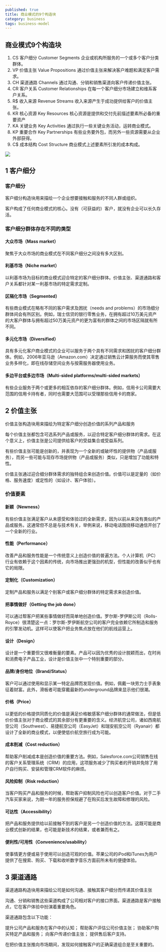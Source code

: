 ```yaml
---
published: true
title: 商业模式的9个构造块
category: business
tags: business-model
---
```

## 商业模式9个构造块


1. CS 客户细分 Customer Segments 企业或机构所服务的一个或多个客户分类群体。
2. VP 价值主张 Value Propositions 通过价值主张来解决客户难题和满足客户需求。
3. CH 渠道通路 Channels 通过沟通、分销和销售渠道向客户传递价值主张。
4. CR 客户关系 Customer Relationships 在每一个客户细分市场建立和维系客户关系。
5. R$ 收入来源 Revenue Streams 收入来源产生于成功提供给客户的价值主张。
6. KR 核心资源 Key Resources 核心资源是提供和交付先前描述要素所必备的重要资产
7. KA 关键业务 Key Activities 通过执行一些关键业务活动，运转商业模式。
8. KP 重要合作 Key Partnerships 有些业务要外包，而另外一些资源需要从企业外部获得。
9. C$ 成本结构 Cost Structure 商业模式上述要素所引发的成本构成。

![](https://goooooouwa.oss-cn-beijing.aliyuncs.com/img/20210525064447.jpg)

## 1 客户细分

### 客户细分

客户细分构造块用来描绘一个企业想要接触和服务的不同人群或组织。

客户构成了任何商业模式的核心。没有（可获益的）客户，就没有企业可以长久存活。

### 客户细分群体存在不同的类型

#### 大众市场（Mass market）

聚焦于大众市场的商业模式在不同客户细分之间没有多大区别。

#### 利基市场（Niche market）

以利基市场为目标的商业模式迎合特定的客户细分群体。价值主张、渠道通路和客户关系都针对某一利基市场的特定需求定制。

#### 区隔化市场（Segmented）

有些商业模式在略有不同的客户需求及困扰（needs and problems）的市场细分群体间会有所区别。例如，瑞士信贷的银行零售业务，在拥有超过10万美元资产的大客户群体与拥有超过50万美元资产的更为富有的群体之间的市场区隔就有所不同。

#### 多元化市场（Diversified）

具有多元化客户商业模式的企业可以服务于两个具有不同需求和困扰的客户细分群体。例如，2006年亚马逊（Amazon.com）决定通过销售云计算服务而使其零售业务多样化，即在线存储空间业务与按需服务器使用业务。

#### 多边平台或多边市场（Multi-sided platforms/multi-sided markets）

有些企业服务于两个或更多的相互依存的客户细分群体。例如，信用卡公司需要大范围的信用卡持有者，同时也需要大范围可以受理那些信用卡的商家。

## 2 价值主张

价值主张构造块用来描绘为特定客户细分创造价值的系列产品和服务

每个价值主张都包含可选系列产品或服务，以迎合特定客户细分群体的需求。在这个意义上，价值主张是公司提供给客户的受益集合或受益系列。

有些价值主张可能是创新的，并表现为一个全新的或破坏性的提供物（产品或服务），而另一些可能与现存市场提供物（产品或服务）类似，只是增加了功能和特性。

价值主张通过迎合细分群体需求的独特组合来创造价值。价值可以是定量的（如价格、服务速度）或定性的（如设计、客户体验）。

### 价值要素

#### 新颖（Newness）

有些价值主张满足客户从未感受和体验过的全新需求，因为以前从来没有类似的产品或服务。这通常但不总是与技术有关，举例来说，移动电话围绕移动通信开创了一个全新的行业。



#### 性能（Performance）

改善产品和服务性能是一个传统意义上创造价值的普遍方法。个人计算机（PC）行业有依赖于这个因素的传统，向市场推出更强劲的机型，但性能的改善似乎也有它的局限。



#### 定制化（Customization）

定制产品和服务以满足个别客户或客户细分群体的特定需求来创造价值。



#### 把事情做好（Getting the job done）

可以通过帮客户把某些事情做好而简单地创造价值。罗尔斯-罗伊斯公司（Rolls-Royce）很清楚这一点：罗尔斯-罗伊斯航空公司的客户完全依赖它所制造和服务的引擎发动机。这样可以使客户把业务焦点放在他们的航线运营上。



#### 设计（Design）

设计是一个重要但又很难衡量的要素。产品可以因为优秀的设计脱颖而出，在时尚和消费电子产品工业，设计是价值主张中一个特别重要的部分。



#### 品牌/身份地位（Brand/Status）

客户可以通过使用和显示某一特定品牌而发现价值。例如，佩戴一块劳力士手表象征着财富。此外，滑板者可能穿戴最新的underground品牌来显示他们很潮。



#### 价格（Price）

以更低的价格提供同质化的价值是满足价格敏感客户细分群体的通常做法，但是低价价值主张对于商业模式的其余部分有更重要的含义。经济航空公司，诸如西南航空公司（Southwest）、易捷航空公司（EasyJet）和瑞安航空公司（Ryanair）都设计了全新的商业模式，以便使低价航空旅行成为可能。



#### 成本削减（Cost reduction）

帮助客户削减成本是创造价值的重要方法。例如，Salesforce.com公司销售在线的客户关系管理系统（CRM）的应用，这项服务减少了购买者的开销并免除了用户自行购买、安装和管理CRM软件的麻烦。



#### 风险抑制（Risk reduction）

当客户购买产品和服务的时候，帮助客户抑制风险也可以创造客户价值。对于二手汽车买家来说，为期一年的服务担保规避了在购买后发生故障和修理的风险。



#### 可达性（Accessibility）

把产品和服务提供给以前接触不到的客户是另一个创造价值的方法。这既可能是商业模式创新的结果，也可能是新技术的结果，或者兼而有之。



#### 便利性/可用性（Convenience/usability）

使事情更方便或易于使用可以创造可观的价值。苹果公司的iPod和iTunes为用户提供了在搜索、购买、下载和收听数字音乐方面前所未有的便捷体验。



## 3 渠道通路

渠道通路构造块用来描绘公司是如何沟通、接触其客户细分而传递其价值主张

沟通、分销和销售这些渠道构成了公司相对客户的接口界面。渠道通路是客户接触点，它在客户体验中扮演着重要角色。

渠道通路包含以下功能：

提升公司产品和服务在客户中的认知；
帮助客户评估公司价值主张；
协助客户购买特定产品和服务；
向客户传递价值主张；
提供售后客户支持。

在把价值主张推向市场期间，发现如何接触客户的正确渠道组合是至关重要的。




